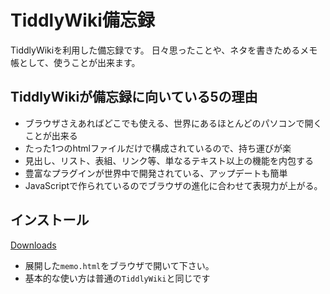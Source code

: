 # TiddlyWiki備忘録

TiddlyWikiを利用した備忘録です。
日々思ったことや、ネタを書きためるメモ帳として、使うことが出来ます。

## TiddlyWikiが備忘録に向いている5の理由

* ブラウザさえあればどこでも使える、世界にあるほとんどのパソコンで開くことが出来る
* たった1つのhtmlファイルだけで構成されているので、持ち運びが楽
* 見出し、リスト、表組、リンク等、単なるテキスト以上の機能を内包する
* 豊富なプラグインが世界中で開発されている、アップデートも簡単
* JavaScriptで作られているのでブラウザの進化に合わせて表現力が上がる。

## インストール

[Downloads](https://github.com/ongaeshi/my_tiddlywiki/downloads)

* 展開した``memo.html``をブラウザで開いて下さい。
* 基本的な使い方は普通の``TiddlyWiki``と同じです
